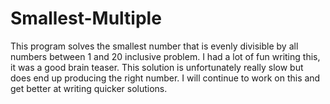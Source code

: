 # Smallest-Multiple

This program solves the smallest number that is evenly divisible by all numbers between 1 and 20 inclusive problem. I had a lot of fun writing this, it was a good brain teaser. This solution is unfortunately really slow but does end up producing the right number. I will continue to work on this and get better at writing quicker solutions.
